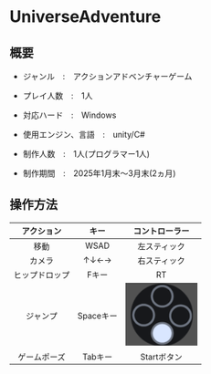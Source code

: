 # UniverseAdventure
## 概要
* ジャンル　:　アクションアドベンチャーゲーム
* プレイ人数　:　1人
* 対応ハード　:　Windows

* 使用エンジン、言語　:　unity/C#
* 制作人数　:　1人(プログラマー1人)
* 制作期間　:　2025年1月末～3月末(2ヵ月)

## 操作方法
|アクション|キー|コントローラー|
|:--:|:--:|:--:|
|移動|WSAD|左スティック|
|カメラ|↑↓←→|右スティック|
|ヒップドロップ|Fキー|RT|
|ジャンプ|Spaceキー|![Bボタン](SouthButton.png)
|ゲームポーズ|Tabキー|Startボタン



